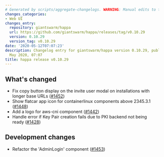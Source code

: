 ```yaml
---
# Generated by scripts/aggregate-changelogs. WARNING: Manual edits to this files will be overwritten.
changes_categories:
- Web UI
changes_entry:
  repository: giantswarm/happa
  url: https://github.com/giantswarm/happa/releases/tag/v0.10.29
  version: 0.10.29
  version_tag: v0.10.29
date: '2020-05-12T07:07:23'
description: Changelog entry for giantswarm/happa version 0.10.29, published on 12
  May 2020, 07:07
title: happa release v0.10.29
---
```


## What's changed
- Fix copy button display on the invite user modal on installations with longer base URLs ([#1452](https://github.com/giantswarm/happa/pull/1452))
- Show flatcar app icon for containerlinux components above 2345.3.1 ([#1448](https://github.com/giantswarm/happa/pull/1448))
- Add a logo for aws-cni component ([#1442](https://github.com/giantswarm/happa/pull/1442))
- Handle error if Key Pair creation fails due to PKI backend not being ready ([#1428](https://github.com/giantswarm/happa/pull/1428))

## Development changes

- Refactor the 'AdminLogin' component ([#1453](https://github.com/giantswarm/happa/pull/1453))
